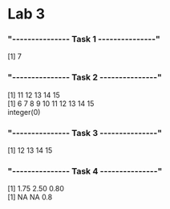 # Lab 3

### "--------------- Task 1 ---------------"

[1] 7

### "--------------- Task 2 ---------------"

[1] 11 12 13 14 15  
[1] 6 7 8 9 10 11 12 13 14 15  
integer(0)

### "--------------- Task 3 ---------------"

[1] 12 13 14 15

### "--------------- Task 4 ---------------"

[1] 1.75 2.50 0.80  
[1] NA NA 0.8
